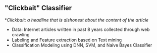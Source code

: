 ## "Clickbait" Classifier
**Clickbait: a headline that is dishonest about the content of the article*

* Data: Internet articles written in past 8 years collected through web crawling
* Labeling and Feature extraction based on Text mining
* Classification Modeling using DNN, SVM, and Naive Bayes Classifier
